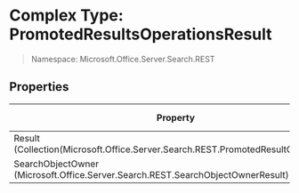 # Complex Type: PromotedResultsOperationsResult

> Namespace: Microsoft.Office.Server.Search.REST

## Properties

Property | SPO | SP 2019 | SP 2016 | SP 2013
----------|:---:|:-------:|:-------:|:-------:
Result (Collection(Microsoft.Office.Server.Search.REST.PromotedResultQueryRule)) | ✅ | ✅ | ❌ | ❌
SearchObjectOwner (Microsoft.Office.Server.Search.REST.SearchObjectOwnerResult) | ✅ | ✅ | ❌ | ❌
